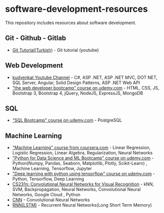 # software-development-resources
This repository includes resources about software development.

## Git - Github - Gitlab

* [Git Tutorial(Turkish)](https://www.youtube.com/playlist?list=PLPrHLaayVkhnNstGIzQcxxnj6VYvsHBHy) - Git tutorial (youtube)

## Web Development

* [kudvenkat Youtube Channel](https://www.youtube.com/user/kudvenkat/playlists) - C#, ASP .NET, ASP .NET MVC, DOT NET, SQL Server, Angular, Solid Design Patterns, ASP .NET Web API
* ["the web developer bootcamp" course on udemy.com](https://www.udemy.com/the-web-developer-bootcamp/) - HTML, CSS, JS, Bootstrap 3, Bootstrap 4, jQuery, NodeJS, ExpressJS, MongoDB

## SQL

* ["SQL Bootcamp" course on udemy.com](https://www.udemy.com/the-complete-sql-bootcamp/) - PostgreSQL

## Machine Learning

* ["Machine Learning" course from coursera.com](https://www.coursera.org/learn/machine-learning) - Linear Regression, Logistic Regression, Linear Algebra, Regularization, Neural Networks
* ["Python for Data Science and ML Bootcamp" course on udemy.com](https://www.udemy.com/python-for-data-science-and-machine-learning-bootcamp/) - Python(Numpy, Pandas, Seaborn, Matplotlib, Plotly, Scikit-Learn) , Machine Learning, Tensorflow, Jupyter
* ["Deep learning with python using tensorflow" course on udemy.com](https://www.udemy.com/complete-guide-to-tensorflow-for-deep-learning-with-python/) - Python, Tensorflow, Deep Learning
* [CS231n: Convolutional Neural Networks for Visual Recognition](http://cs231n.stanford.edu/) - kNN, SVM, Backpropagation, Neural Networks, Convolutional Neural Networks, Google Cloud , Python
* [CNN](https://www.youtube.com/watch?v=FmpDIaiMIeA) - Convolutional Neural Networks
* [RNN(LSTM)](https://www.youtube.com/watch?v=WCUNPb-5EYI) - Recurrent Neural Networks(Long Short Term Memory)
